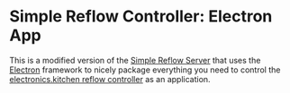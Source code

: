 # Simple Reflow Controller: Electron App

This is a modified version of the [Simple Reflow Server](https://github.com/lukaslaobeyer/simplereflowserver) that uses the [Electron](http://electron.atom.io/) framework to nicely package everything you need to control the [electronics.kitchen reflow controller](http://electronics.kitchen/reflow) as an application.
